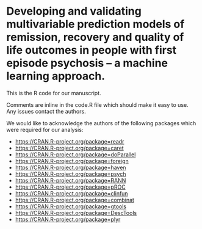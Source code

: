 # Developing and validating multivariable prediction models of remission, recovery and quality of life outcomes in people with first episode psychosis – a machine learning approach.

This is the R code for our manuscript.

Comments are inline in the code.R file which should make it easy to use. Any issues contact the authors.

We would like to acknowledge the authors of the following packages which were required for our analysis:
* https://CRAN.R-project.org/package=readr
* https://CRAN.R-project.org/package=caret
* https://CRAN.R-project.org/package=doParallel
* https://CRAN.R-project.org/package=foreign
* https://CRAN.R-project.org/package=haven
* https://CRAN.R-project.org/package=psych
* https://CRAN.R-project.org/package=RANN
* https://CRAN.R-project.org/package=pROC
* https://CRAN.R-project.org/package=clinfun
* https://CRAN.R-project.org/package=combinat
* https://CRAN.R-project.org/package=gtools
* https://CRAN.R-project.org/package=DescTools
* https://CRAN.R-project.org/package=plyr
